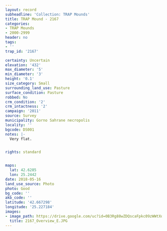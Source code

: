 ```yaml
---
layout: record
subheadline: 'Collection: TRAP Mounds'
title: TRAP Mound - 2167
categories:
- TRAP Mounds
- 2000-2999
header: no
tags:
- ''
trap_id: '2167'

certainty: Uncertain
elevation: '432'
max_diameter: '5'
min_diameter: '3'
height: '0.1'
size_category: Small
surrounding_land_use: Pasture
surface_condition: Pasture
robbed: No
crm_condition: '2'
crm_intactness: '2'
campaign: '2011'
source: Survey
municipality: Gorno Sahrane necropolis
locality: ''
bgcode: DS001
notes: |-
  Very flat.


rights: standard


maps:
  lat: 42.6285
  lon: 25.2442
date: 2018-05-16
land_use_source: Photo
photo: Good
bg_code: ''
akb_code: ''
latitude: '42.667298'
longitude: '25.227184'
images:
- image_path: https://drive.google.com/uc?id=0B3Rg88wZDQscaFpkc09zWWtXd0E
  title: 2167_Overview_E.JPG
---
```

